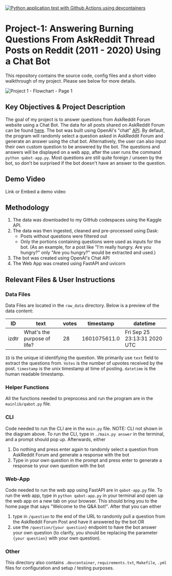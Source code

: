 [![Python application test with Github Actions using devcontainers](https://github.com/nogibjj/Project-1-Elisa-Chen/actions/workflows/main.yml/badge.svg)](https://github.com/nogibjj/Project-1-Elisa-Chen/actions/workflows/main.yml)

# Project-1: Answering Burning Questions From AskReddit Thread Posts on Reddit (2011 - 2020) Using a Chat Bot
This repository contains the source code, config files and a short video walkthrough of my project. Please see below for more details.

![Project 1 - Flowchart - Page 1](https://user-images.githubusercontent.com/25168588/190188245-e4652052-7c01-4271-9af5-046cc9a83aed.png)

## Key Objectives & Project Description
The goal of my project is to answer questions from AskReddit Forum website using a Chat Bot. The data for all posts shared on AskReddit Forum can be found [here](https://www.kaggle.com/datasets/rodmcn/askreddit-questions-and-answers?select=reddit_questions.csv). The bot was built using OpenAI's "chat" [API](https://beta.openai.com/examples/default-chat). By default, the program will randomly select a question asked in AskReddit Forum and generate an answer using the chat bot. Alternatively, the user can also input their own custom question to be answered by the bot. The questions and answers will be displayed on a web app, after the user runs the command `python qabot-app.py`. Most questions are still quite foreign / unseen by the bot, so don't be surprised if the bot doesn't have an answer to the question.

## Demo Video
Link or Embed a demo video

## Methodology
1. The data was downloaded to my GitHub codespaces using the Kaggle API. 
2. The data was then ingested, cleaned and pre-processed using Dask:
    - Posts without questions were filtered out
    - Only the portions containing questions were used as inputs for the bot. (As an example, for a post like "I'm really hungry. Are you hungry?" only "Are you hungry?" would be extracted and used.)
3. The bot was created using OpenAI's Chat API
4. The Web App was created using FastAPI and uvicorn

## Relevant Files & User Instructions
### Data Files
Data Files are located in the `raw_data` directory. Below is a preview of the data content:

ID | text | votes | timestamp | datetime 
--- | --- | --- | --- |--- 
izdtr | What's the purpose of life? | 28 | 1601075611.0 | Fri Sep 25 23:13:31 2020 UTC

`ID` is the unique id identifying the question. We primarily use `text` field to extract the questions from. `Votes` is the number of upvotes received by the post. `timestamp` is the unix timestamp at time of posting. `datetime` is the human readable timestamp.


### Helper Functions
All the functions needed to preprocess and run the program are in the `mainlib/qabot.py` file. 

### CLI
Code needed to run the CLI are in the `main.py` file. NOTE: CLI not shown in the diagram above. 
To run the CLI, type in `./main.py answer` in the terminal, and a prompt should pop up. Afterwards, either
1. Do nothing and press enter again to randomly select a question from AskReddit Forum and generate a response with the bot
2. Type in your own question in the prompt and press enter to generate a response to your own question with the bot

### Web-App
Code needed to run the web app using FastAPI are in `qabot-app.py` file. 
To run the web app, type in `python qabot-app.py` in your terminal and open up the web app on a new tab on your browser. This should bring you to the home page that says "Welcome to the Q&A bot!". After that you can either
1.  type in `/question` to the end of the URL to randomly pull a question from the AskReddit Forum Post and have it answered by the bot OR
2.  use the `/question/{your question}` endpoint to have the bot answer your own question (to clarify, you should be replacing the parameter `{your question}` with your own question).

### Other
This directory also contains `.devcontainer`, `requirements.txt`, `Makefile`, `.yml` files for configuration and setup / testing purposes. 
